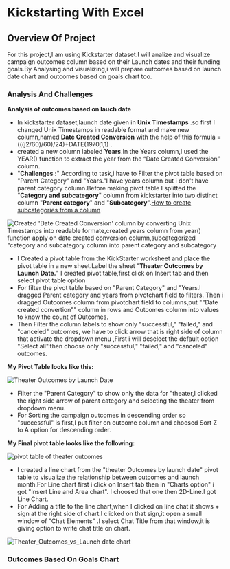 # Kickstarting With Excel
## Overview Of Project
For this project,I am using Kickstarter dataset.I will analize and visualize campaign outcomes column based on their Launch dates and their funding goals.By Analysing and visualizing,i will prepare outcomes based on launch date chart and outcomes based on goals chart too.
### Analysis And Challenges
**Analysis of outcomes based on lauch date**
* In kickstarter dataset,launch date given in **Unix Timestamps** .so first I changed Unix Timestamps in readable format and make new column,named **Date Created Conversion** with the help of this formula =(((j2/60)/60)/24)+DATE(1970,1,1) .
* created a new column labeled **Years**.In the Years column,I used the YEAR() function to extract the year from the “Date Created Conversion” column.
* "**Challenges :**"  According to task,i have to Filter the pivot table based on "Parent Category" and "Years."I have years column but i don't have parent category column.Before making pivot table I splitted the "**Category and subcategory**" column from kickstarter into two distinct column "**Parent category**" and "**Subcategory**".[How to create subcategories from a column](https://courses.bootcampspot.com/courses/779/pages/1-dot-3-1-pivoting-toward-success?module_item_id=299719)


![Created 'Date Created Conversion' column by converting Unix Timestamps into readable formate,created years column from year() function apply on date created conversion column,subcategorized "category and subcategory column into parent category and subcategory](https://user-images.githubusercontent.com/90277142/133908588-193ebc74-6125-4c40-a8b5-6288909ad013.png)

* I Created a pivot table from the KickStarter worksheet and place the pivot table in a new sheet.Label the sheet "**Theater Outcomes by Launch Date.**" I created pivot table,first click on Insert tab and then select pivot table option
* For filter the pivot table based on "Parent Category" and "Years.I dragged Parent category and years from pivotchart field to filters. Then i dragged Outcomes column from pivotchart field to columns,put ""Date created convertion"" column in rows and Outcomes column into values to know the count of Outcomes.
* Then Filter the column labels to show only "successful," "failed," and "canceled" outcomes, we have to click arrow that is right side of column that activate the dropdown menu ,First i will deselect the default option "Select all".then choose only "successful," "failed," and "canceled" outcomes.

**My Pivot Table looks like this:**

![Theater Outcomes by Launch Date](https://user-images.githubusercontent.com/90277142/133909557-6ae02527-7c99-41e2-b9c7-6ec1f7f6ac43.png)


* Filter the "Parent Category" to show only the data for "theater,I clicked the right side arrow of parent category and selecting the theater from dropdown menu.
* For Sorting the campaign outcomes in descending order so "successful" is first,I put filter on outcome column and choosed Sort Z to A option for descending order.

**My Final pivot table looks like the following:**

![pivot table of theater outcomes](https://user-images.githubusercontent.com/90277142/133909885-d27e8366-fe5a-4fc0-b948-4f6bf68dc6d1.png)

* I created a line chart from the "theater Outcomes by launch date" pivot table to visualize the relationship between outcomes and launch month.For Line chart first i click on    Insert tab then in "Charts option" i got "Insert Line and Area chart". I choosed that one then 2D-Line.I got Line Chart. 
* For Adding a title to the line chart,when I clicked on line chat it shows + sign at the right side of chart.I clicked on that sign,it open a small window of "Chat Elements" .I select Chat Title from that window,it is giving option to write chat title on chart.

![Theater_Outcomes_vs_Launch date chart](https://user-images.githubusercontent.com/90277142/133910375-b351b082-e3fb-4b1e-b620-41b2ffcc63ad.png)

### Outcomes Based On Goals Chart

